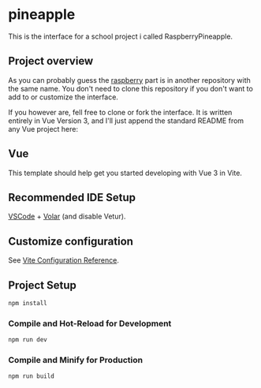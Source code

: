 # pineapple

This is the interface for a school project i called RaspberryPineapple.

## Project overview

As you can probably guess the [raspberry](https://github.com/5N41P4/raspberry) part is in another repository with the same name. You don't need to clone this repository if you don't want to add to or customize the interface.

If you however are, fell free to clone or fork the interface. It is written entirely in Vue Version 3, and I'll just append the standard README from any Vue project here:

## Vue

This template should help get you started developing with Vue 3 in Vite.

## Recommended IDE Setup

[VSCode](https://code.visualstudio.com/) + [Volar](https://marketplace.visualstudio.com/items?itemName=Vue.volar) (and disable Vetur).

## Customize configuration

See [Vite Configuration Reference](https://vitejs.dev/config/).

## Project Setup

```sh
npm install
```

### Compile and Hot-Reload for Development

```sh
npm run dev
```

### Compile and Minify for Production

```sh
npm run build
```
